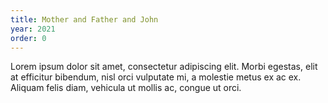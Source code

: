 ```yaml
---
title: Mother and Father and John
year: 2021
order: 0
---
```


Lorem ipsum dolor sit amet, consectetur adipiscing elit. Morbi egestas, elit at efficitur bibendum, nisl orci vulputate mi, a molestie metus ex ac ex. Aliquam felis diam, vehicula ut mollis ac, congue ut orci.
